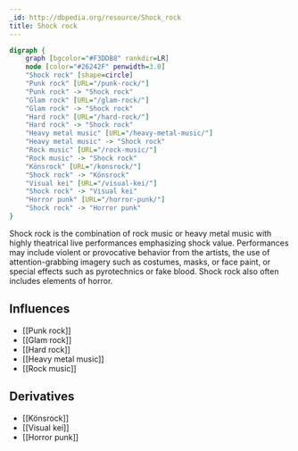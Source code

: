 ```yaml
---
_id: http://dbpedia.org/resource/Shock_rock
title: Shock rock
---
```


```dot
digraph {
	graph [bgcolor="#F3DDB8" rankdir=LR]
	node [color="#26242F" penwidth=3.0]
	"Shock rock" [shape=circle]
	"Punk rock" [URL="/punk-rock/"]
	"Punk rock" -> "Shock rock"
	"Glam rock" [URL="/glam-rock/"]
	"Glam rock" -> "Shock rock"
	"Hard rock" [URL="/hard-rock/"]
	"Hard rock" -> "Shock rock"
	"Heavy metal music" [URL="/heavy-metal-music/"]
	"Heavy metal music" -> "Shock rock"
	"Rock music" [URL="/rock-music/"]
	"Rock music" -> "Shock rock"
	"Könsrock" [URL="/konsrock/"]
	"Shock rock" -> "Könsrock"
	"Visual kei" [URL="/visual-kei/"]
	"Shock rock" -> "Visual kei"
	"Horror punk" [URL="/horror-punk/"]
	"Shock rock" -> "Horror punk"
}
```

Shock rock is the combination of rock music or heavy metal music with highly theatrical live performances emphasizing shock value. Performances may include violent or provocative behavior from the artists, the use of attention-grabbing imagery such as costumes, masks, or face paint, or special effects such as pyrotechnics or fake blood. Shock rock also often includes elements of horror.

## Influences

- [[Punk rock]]
- [[Glam rock]]
- [[Hard rock]]
- [[Heavy metal music]]
- [[Rock music]]

## Derivatives

- [[Könsrock]]
- [[Visual kei]]
- [[Horror punk]]
